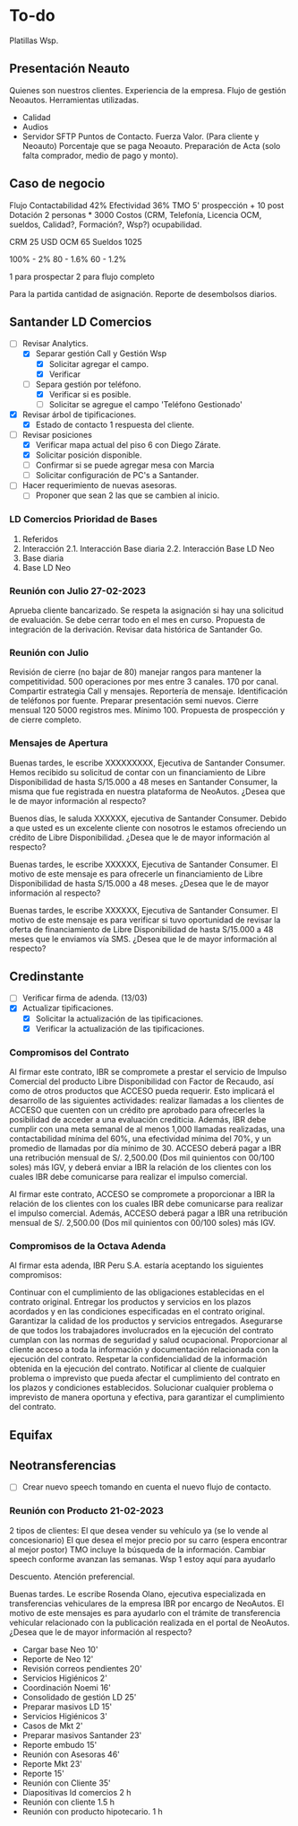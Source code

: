 # To-do

Platillas Wsp.

## Presentación Neauto
Quienes son nuestros clientes.
Experiencia de la empresa.
Flujo de gestión Neoautos.
Herramientas utilizadas.
- Calidad
- Audios
- Servidor SFTP
Puntos de Contacto.
Fuerza Valor. (Para cliente y Neoauto)
Porcentaje que se paga Neoauto.
Preparación de Acta (solo falta comprador, medio de pago y monto).

## Caso de negocio
Flujo
Contactabilidad 42%
Efectividad 36%
TMO 5' prospección + 10 post
Dotación 2 personas * 3000
Costos (CRM, Telefonía, Licencia OCM, sueldos, Calidad?, Formación?, Wsp?)
ocupabilidad.

CRM 25 USD
OCM 65
Sueldos 1025

100% - 2%
80 - 1.6%
60 - 1.2%

1 para prospectar
2 para flujo completo

Para la partida cantidad de asignación.
Reporte de desembolsos diarios.

## Santander LD Comercios
- [ ] Revisar Analytics.
    - [x] Separar gestión Call y Gestión Wsp
        - [x] Solicitar agregar el campo.
        - [x] Verificar
    - [ ] Separa gestión por teléfono.
        - [x] Verificar si es posible.
        - [ ] Solicitar se agregue el campo 'Teléfono Gestionado'
- [x] Revisar árbol de tipificaciones.
    - [x] Estado de contacto 1 respuesta del cliente.
- [ ] Revisar posiciones
    - [x] Verificar mapa actual del piso 6 con Diego Zárate.
    - [x] Solicitar posición disponible.
    - [ ] Confirmar si se puede agregar mesa con Marcia
    - [ ] Solicitar configuración de PC's a Santander.
- [ ] Hacer requerimiento de nuevas asesoras.
    - [ ] Proponer que sean 2 las que se cambien al inicio.

### LD Comercios Prioridad de Bases
1. Referidos
2. Interacción
    2.1. Interacción Base diaria
    2.2. Interacción Base LD Neo
3. Base diaria
4. Base LD Neo

### Reunión con Julio 27-02-2023
Aprueba cliente bancarizado.
Se respeta la asignación si hay una solicitud de evaluación.
Se debe cerrar todo en el mes en curso.
Propuesta de integración de la derivación.
Revisar data histórica de Santander Go.

### Reunión con Julio
Revisión de cierre (no bajar de 80)
manejar rangos para mantener la competitividad.
500 operaciones por mes entre 3 canales. 170 por canal.
Compartir estrategia Call y mensajes.
Reportería de mensaje.
Identificación de teléfonos por fuente.
Preparar presentación semi nuevos.
Cierre mensual 120
5000 registros mes.
Mínimo 100.
Propuesta de prospección y de cierre completo.

### Mensajes de Apertura
Buenas tardes, le escribe XXXXXXXXX, Ejecutiva de Santander Consumer. Hemos recibido su solicitud de contar con un financiamiento de Libre Disponibilidad de hasta S/15.000 a 48 meses en Santander Consumer, la misma que fue registrada en nuestra plataforma de NeoAutos. ¿Desea que le de mayor información al respecto?

Buenos días, le saluda XXXXXX, ejecutiva de Santander Consumer. Debido a que usted es un excelente cliente con nosotros le estamos ofreciendo un crédito de Libre Disponibilidad. ¿Desea que le de mayor información al respecto?

Buenas tardes, le escribe XXXXXX, Ejecutiva de Santander Consumer. El motivo de este mensaje es para ofrecerle un financiamiento de Libre Disponibilidad de hasta S/15.000 a 48 meses. ¿Desea que le de mayor información al respecto?

Buenas tardes, le escribe XXXXXX, Ejecutiva de Santander Consumer. El motivo de este mensaje es para verificar si tuvo oportunidad de revisar la oferta de financiamiento de Libre Disponibilidad de hasta S/15.000 a 48 meses que le enviamos vía SMS. ¿Desea que le de mayor información al respecto?

## Credinstante

- [ ] Verificar firma de adenda. (13/03)
- [x] Actualizar tipificaciones.
    - [x] Solicitar la actualización de las tipificaciones.
    - [x] Verificar la actualización de las tipificaciones.

### Compromisos del Contrato
Al firmar este contrato, IBR se compromete a prestar el servicio de Impulso Comercial del producto Libre Disponibilidad con Factor de Recaudo, así como de otros productos que ACCESO pueda requerir. Esto implicará el desarrollo de las siguientes actividades: realizar llamadas a los clientes de ACCESO que cuenten con un crédito pre aprobado para ofrecerles la posibilidad de acceder a una evaluación crediticia. Además, IBR debe cumplir con una meta semanal de al menos 1,000 llamadas realizadas, una contactabilidad mínima del 60%, una efectividad mínima del 70%, y un promedio de llamadas por día mínimo de 30. ACCESO deberá pagar a IBR una retribución mensual de S/. 2,500.00 (Dos mil quinientos con 00/100 soles) más IGV, y deberá enviar a IBR la relación de los clientes con los cuales IBR debe comunicarse para realizar el impulso comercial.

Al firmar este contrato, ACCESO se compromete a proporcionar a IBR la relación de los clientes con los cuales IBR debe comunicarse para realizar el impulso comercial. Además, ACCESO deberá pagar a IBR una retribución mensual de S/. 2,500.00 (Dos mil quinientos con 00/100 soles) más IGV.

### Compromisos de la Octava Adenda

Al firmar esta adenda, IBR Peru S.A. estaría aceptando los siguientes compromisos:

Continuar con el cumplimiento de las obligaciones establecidas en el contrato original.
Entregar los productos y servicios en los plazos acordados y en las condiciones especificadas en el contrato original.
Garantizar la calidad de los productos y servicios entregados.
Asegurarse de que todos los trabajadores involucrados en la ejecución del contrato cumplan con las normas de seguridad y salud ocupacional.
Proporcionar al cliente acceso a toda la información y documentación relacionada con la ejecución del contrato.
Respetar la confidencialidad de la información obtenida en la ejecución del contrato.
Notificar al cliente de cualquier problema o imprevisto que pueda afectar el cumplimiento del contrato en los plazos y condiciones establecidos.
Solucionar cualquier problema o imprevisto de manera oportuna y efectiva, para garantizar el cumplimiento del contrato.

## Equifax

## Neotransferencias
- [ ] Crear nuevo speech tomando en cuenta el nuevo flujo de contacto.

### Reunión con Producto 21-02-2023
2 tipos de clientes:
    El que desea vender su vehículo ya (se lo vende al concesionario)
    El que desea el mejor precio por su carro (espera encontrar al mejor postor)
TMO incluye la búsqueda de la información.
Cambiar speech conforme avanzan las semanas.
Wsp 1 estoy aquí para ayudarlo

Descuento.
Atención preferencial.

Buenas tardes. Le escribe Rosenda Olano, ejecutiva especializada en transferencias vehiculares de la empresa IBR por encargo de NeoAutos. El motivo de este mensajes es para ayudarlo con el trámite de transferencia vehicular relacionado con la publicación realizada en el portal de NeoAutos. ¿Desea que le de mayor información al respecto?

- Cargar base Neo 10'
- Reporte de Neo 12'
- Revisión correos pendientes 20'
- Servicios Higiénicos 2'
- Coordinación Noemi 16'
- Consolidado de gestión LD 25'
- Preparar masivos LD 15'
- Servicios Higiénicos 3'
- Casos de Mkt 2'
- Preparar masivos Santander 23'
- Reporte embudo 15'
- Reunión con Asesoras 46'
- Reporte Mkt 23'
- Reporte 15'
- Reunión con Cliente 35'
- Diapositivas ld comercios 2 h
- Reunión con cliente 1.5 h
- Reunión con producto hipotecario. 1 h
